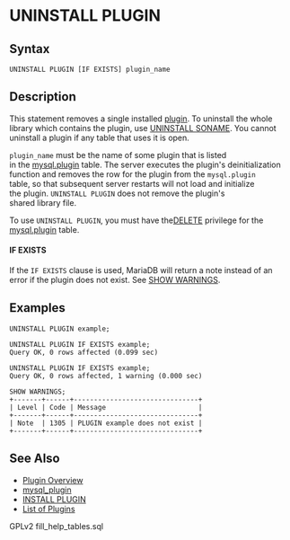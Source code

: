 # UNINSTALL PLUGIN

## Syntax

```
UNINSTALL PLUGIN [IF EXISTS] plugin_name
```

## Description

This statement removes a single installed [plugin](../../../plugins/). To uninstall the whole library which contains the plugin, use [UNINSTALL SONAME](uninstall-soname.md). You cannot uninstall a plugin if any table that uses it is open.

`plugin_name` must be the name of some plugin that is listed\
in the [mysql.plugin](../system-tables/the-mysql-database-tables/mysql-plugin-table.md) table. The server executes the plugin's deinitialization\
function and removes the row for the plugin from the `mysql.plugin`\
table, so that subsequent server restarts will not load and initialize\
the plugin. `UNINSTALL PLUGIN` does not remove the plugin's\
shared library file.

To use `UNINSTALL PLUGIN`, you must have the[DELETE](../../account-management-sql-commands/grant.md) privilege for the [mysql.plugin](../system-tables/the-mysql-database-tables/mysql-plugin-table.md) table.

#### IF EXISTS

If the `IF EXISTS` clause is used, MariaDB will return a note instead of an error if the plugin does not exist. See [SHOW WARNINGS](../show/show-warnings.md).

## Examples

```
UNINSTALL PLUGIN example;
```

```
UNINSTALL PLUGIN IF EXISTS example;
Query OK, 0 rows affected (0.099 sec)

UNINSTALL PLUGIN IF EXISTS example;
Query OK, 0 rows affected, 1 warning (0.000 sec)

SHOW WARNINGS;
+-------+------+-------------------------------+
| Level | Code | Message                       |
+-------+------+-------------------------------+
| Note  | 1305 | PLUGIN example does not exist |
+-------+------+-------------------------------+
```

## See Also

* [Plugin Overview](../../../plugins/plugin-overview.md)
* [mysql\_plugin](../../../../clients-and-utilities/legacy-clients-and-utilities/mysql_plugin.md)
* [INSTALL PLUGIN](install-plugin.md)
* [List of Plugins](../../../plugins/information-on-plugins/list-of-plugins.md)

GPLv2 fill\_help\_tables.sql
